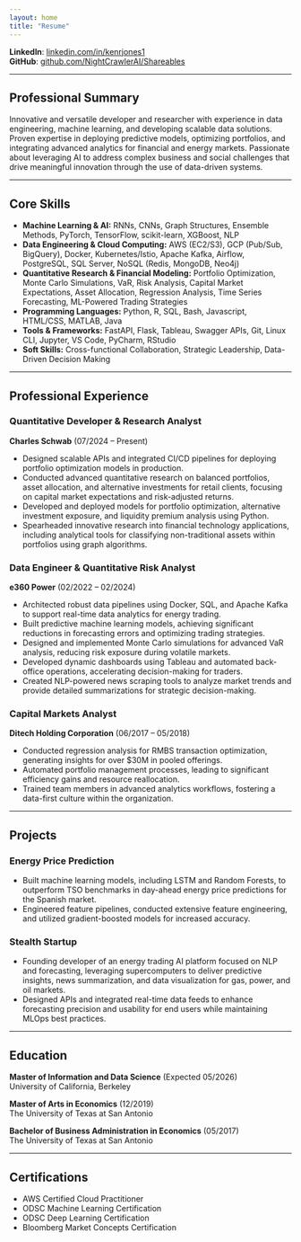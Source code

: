```yaml
---
layout: home
title: "Resume"
---
```


**LinkedIn**: [linkedin.com/in/kenrjones1](https://linkedin.com/in/kenrjones1)  
**GitHub**: [github.com/NightCrawlerAI/Shareables](https://github.com/NightCrawlerAI/Shareables)

---

## **Professional Summary**  
Innovative and versatile developer and researcher with experience in data engineering, machine learning, and developing scalable data solutions. Proven expertise in deploying predictive models, optimizing portfolios, and integrating advanced analytics for financial and energy markets. Passionate about leveraging AI to address complex business and social challenges that drive meaningful innovation through the use of data-driven systems.

---

## **Core Skills**  
- **Machine Learning & AI:** RNNs, CNNs, Graph Structures, Ensemble Methods, PyTorch, TensorFlow, scikit-learn, XGBoost, NLP  
- **Data Engineering & Cloud Computing:** AWS (EC2/S3), GCP (Pub/Sub, BigQuery), Docker, Kubernetes/Istio, Apache Kafka, Airflow, PostgreSQL, SQL Server, NoSQL (Redis, MongoDB, Neo4j)  
- **Quantitative Research & Financial Modeling:** Portfolio Optimization, Monte Carlo Simulations, VaR, Risk Analysis, Capital Market Expectations, Asset Allocation, Regression Analysis, Time Series Forecasting, ML-Powered Trading Strategies 
- **Programming Languages:** Python, R, SQL, Bash, Javascript, HTML/CSS, MATLAB, Java  
- **Tools & Frameworks:** FastAPI, Flask, Tableau, Swagger APIs, Git, Linux CLI, Jupyter, VS Code, PyCharm, RStudio  
- **Soft Skills:** Cross-functional Collaboration, Strategic Leadership, Data-Driven Decision Making

---

## **Professional Experience**  

### **Quantitative Developer & Research Analyst**  
**Charles Schwab** (07/2024 – Present)  
- Designed scalable APIs and integrated CI/CD pipelines for deploying portfolio optimization models in production.  
- Conducted advanced quantitative research on balanced portfolios, asset allocation, and alternative investments for retail clients, focusing on capital market expectations and risk-adjusted returns.  
- Developed and deployed models for portfolio optimization, alternative investment exposure, and liquidity premium analysis using Python.  
- Spearheaded innovative research into financial technology applications, including analytical tools for classifying non-traditional assets within portfolios using graph algorithms.  

### **Data Engineer & Quantitative Risk Analyst**  
**e360 Power** (02/2022 – 02/2024)  
- Architected robust data pipelines using Docker, SQL, and Apache Kafka to support real-time data analytics for energy trading.  
- Built predictive machine learning models, achieving significant reductions in forecasting errors and optimizing trading strategies.  
- Designed and implemented Monte Carlo simulations for advanced VaR analysis, reducing risk exposure during volatile markets.  
- Developed dynamic dashboards using Tableau and automated back-office operations, accelerating decision-making for traders.  
- Created NLP-powered news scraping tools to analyze market trends and provide detailed summarizations for strategic decision-making.  

### **Capital Markets Analyst**  
**Ditech Holding Corporation** (06/2017 – 05/2018)  
- Conducted regression analysis for RMBS transaction optimization, generating insights for over $30M in pooled offerings.  
- Automated portfolio management processes, leading to significant efficiency gains and resource reallocation.  
- Trained team members in advanced analytics workflows, fostering a data-first culture within the organization.  

---

## **Projects**  

### **Energy Price Prediction**  
- Built machine learning models, including LSTM and Random Forests, to outperform TSO benchmarks in day-ahead energy price predictions for the Spanish market.  
- Engineered feature pipelines, conducted extensive feature engineering, and utilized gradient-boosted models for increased accuracy.  

### **Stealth Startup**
- Founding developer of an energy trading AI platform focused on NLP and forecasting, leveraging supercomputers to deliver predictive insights, news summarization, and data visualization for gas, power, and oil markets.  
- Designed APIs and integrated real-time data feeds to enhance forecasting precision and usability for end users while maintaining MLOps best practices.  

---

## **Education**  
**Master of Information and Data Science** (Expected 05/2026)  
University of California, Berkeley  

**Master of Arts in Economics** (12/2019)  
The University of Texas at San Antonio  

**Bachelor of Business Administration in Economics** (05/2017)  
The University of Texas at San Antonio  

---

## **Certifications**  
- AWS Certified Cloud Practitioner  
- ODSC Machine Learning Certification  
- ODSC Deep Learning Certification  
- Bloomberg Market Concepts Certification  